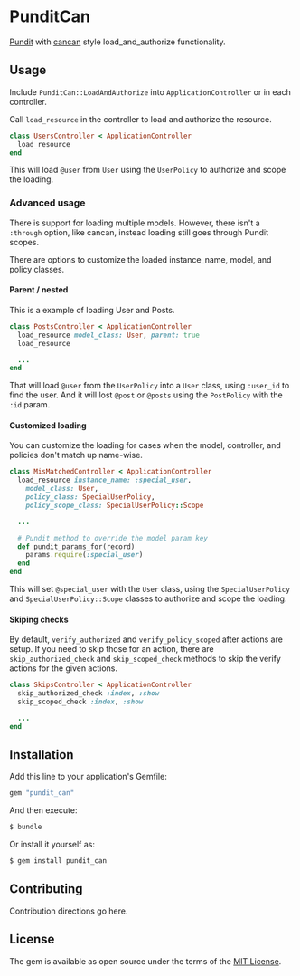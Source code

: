 # PunditCan

[Pundit](https://github.com/varvet/pundit) with [cancan](https://github.com/CanCanCommunity/cancancan)
style load_and_authorize functionality.

## Usage

Include `PunditCan::LoadAndAuthorize` into `ApplicationController` or in each controller.

Call `load_resource` in the controller to load and authorize the resource.

```ruby
class UsersController < ApplicationController
  load_resource
end
```

This will load `@user` from `User` using the `UserPolicy` to authorize and scope the loading.

### Advanced usage

There is support for loading multiple models. However, there isn't a `:through` option, like cancan,
instead loading still goes through Pundit scopes.

There are options to customize the loaded instance_name, model, and policy classes.

#### Parent / nested

This is a example of loading User and Posts.
```ruby
class PostsController < ApplicationController
  load_resource model_class: User, parent: true
  load_resource

  ...
end
```

That will load `@user` from the `UserPolicy` into a `User` class, using `:user_id` to find the user.
And it will lost `@post` or `@posts` using the `PostPolicy` with the `:id` param.

#### Customized loading

You can customize the loading for cases when the model, controller, and policies don't match up name-wise.
```ruby
class MisMatchedController < ApplicationController
  load_resource instance_name: :special_user,
    model_class: User,
    policy_class: SpecialUserPolicy,
    policy_scope_class: SpecialUserPolicy::Scope

  ...

  # Pundit method to override the model param key
  def pundit_params_for(record)
    params.require(:special_user)
  end
end
```

This will set `@special_user` with the `User` class, using the `SpecialUserPolicy` and
`SpecialUserPolicy::Scope` classes to authorize and scope the loading.

#### Skiping checks

By default, `verify_authorized` and `verify_policy_scoped` after actions are setup. If
you need to skip those for an action, there are `skip_authorized_check` and `skip_scoped_check`
methods to skip the verify actions for the given actions.

```ruby
class SkipsController < ApplicationController
  skip_authorized_check :index, :show
  skip_scoped_check :index, :show

  ...
end
```

## Installation

Add this line to your application's Gemfile:
```ruby
gem "pundit_can"
```

And then execute:
```bash
$ bundle
```

Or install it yourself as:
```bash
$ gem install pundit_can
```

## Contributing

Contribution directions go here.

## License

The gem is available as open source under the terms of the [MIT License](https://opensource.org/licenses/MIT).
